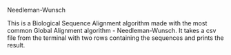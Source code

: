Needleman-Wunsch

This is a Biological Sequence Alignment algorithm made with the most common Global Alignment algorithm - Needleman-Wunsch.
It takes a csv file from the terminal with two rows containing the sequences and prints the result.
